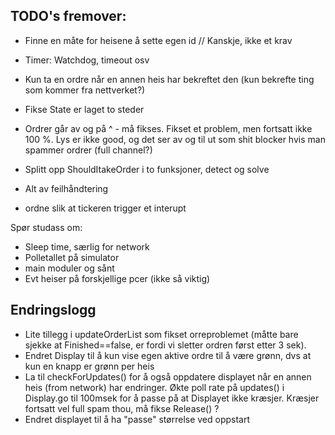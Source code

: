 ## TODO's fremover:

- Finne en måte for heisene å sette egen id // Kanskje, ikke et krav
- Timer: Watchdog, timeout osv
- Kun ta en ordre når en annen heis har bekreftet den (kun bekrefte ting som kommer fra nettverket?)


- Fikse State er laget to steder
- Ordrer går av og på ^ - må fikses. Fikset et problem, men fortsatt ikke 100 %. Lys er ikke good, og det ser av og til ut som shit blocker hvis man spammer ordrer (full channel?)
- Splitt opp ShouldItakeOrder i to funksjoner, detect og solve

- Alt av feilhåndtering

- ordne slik at tickeren trigger et interupt

Spør studass om:
- Sleep time, særlig for network
- Polletallet på simulator
- main moduler og sånt
- Evt heiser på forskjellige pcer (ikke så viktig)



## Endringslogg
- Lite tillegg i updateOrderList som fikset orreproblemet (måtte bare sjekke at Finished==false, er fordi vi sletter ordren først etter 3 sek).
- Endret Display til å kun vise egen aktive ordre til å være grønn, dvs at kun en knapp er grønn per heis
- La til checkForUpdates() for å også oppdatere displayet når en annen heis (from network) har endringer. Økte poll rate på updates() i Display.go til 100msek for å passe på at Displayet ikke kræsjer. Kræsjer fortsatt vel full spam thou, må fikse Release() ?
- Endret displayet til å ha "passe" størrelse ved oppstart 

